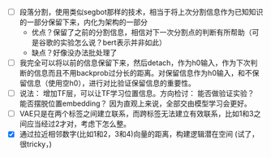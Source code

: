 - [ ] 段落分割，使用类似segbot那样的技术，相当于将上次分割信息作为已知知识的一部分保留下来，内化为架构的一部分
  - 优点？保留了之前的分割信息，相信对下一次分割点的判断有所帮助（可是谷歌的实验怎么说？bert表示并非如此）
  - 缺点？好像没办法批处理了
- [ ] 我完全可以将以前的信息保留下来，然后detach，作为h0输入，作为下次判断的信息而且不用backprob过分长的距离。对保留信息作为h0输入，和不保留信息（使用空h0），进行对比验证保留信息的重要性。
- [ ] 说法： 增加TF层，可以让TF学习位置信息。方向检讨： 能否做验证实验？ 能否摆脱位置embedding？ 因为直观上来说，全部交由模型学习会更好。
- [ ] VAE只是在两个标签之间建立联系，而跨标签无法建立有效联系，比如1和3之间应当经过2才对，考虑下怎么整。
- [X] 通过拉近相邻数字(比如1和2，3和4)向量的距离，构建逻辑潜在空间 (试了，很tricky，)
